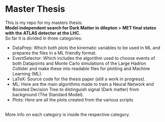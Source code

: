 # Master Thesis
This is my repo for my masters thesis: <br/>
**Model independent search for Dark Matter in dilepton + MET final states with the ATLAS detector at the LHC.** <br/>
So far it is divided in three categories:
- DataPrep: Which both plots the kinematic variables to be used in ML and prepares the files in a ML friendly format.<br/>
- EventSelector: Which includes the algorithm used to choose events of both Datapoints and Monte Carlo simulations of the Large Hadron Collider and make these into readable files for plotting and Machine Learning (ML). <br/>
- LaTeX: Source code for the thesis paper (still a work in progress). <br/>
- ML: Here are the main algorithms made to train a Neural Network and Boosted Decision Tree to distinguish signal (Dark matter) from background (The Standard Model). <br/>
- Plots: Here are all the plots created from the various scripts <br/><br/>
<p>More info on each category is inside the respective category.